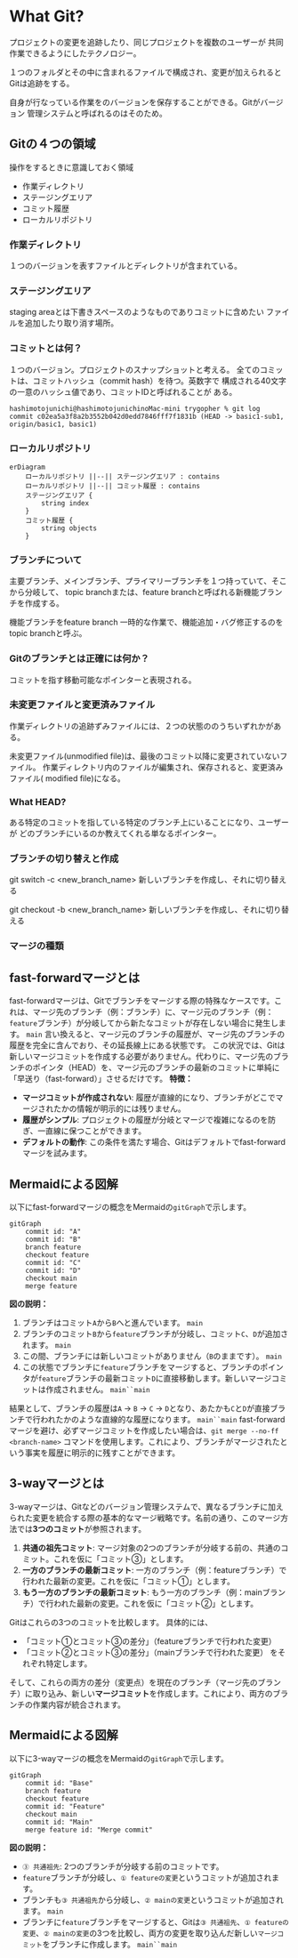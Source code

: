 # What Git?
プロジェクトの変更を追跡したり、同じプロジェクトを複数のユーザーが
共同作業できるようにしたテクノロジー。


１つのフォルダとその中に含まれるファイルで構成され、変更が加えられると
Gitは追跡をする。

自身が行なっている作業をのバージョンを保存することができる。Gitがバージョン
管理システムと呼ばれるのはそのため。

## Gitの４つの領域
操作をするときに意識しておく領域

- 作業ディレクトリ
- ステージングエリア
- コミット履歴
- ローカルリポジトリ

### 作業ディレクトリ
１つのバージョンを表すファイルとディレクトリが含まれている。

### ステージングエリア
staging areaとは下書きスペースのようなものでありコミットに含めたい
ファイルを追加したり取り消す場所。

### コミットとは何？
１つのバージョン。プロジェクトのスナップショットと考える。
全てのコミットは、コミットハッシュ（commit hash）を待つ。英数字で
構成される40文字の一意のハッシュ値であり、コミットIDと呼ばれることが
ある。

```shell
hashimotojunichi@hashimotojunichinoMac-mini trygopher % git log          
commit c02ea5a3f8a2b3552b042d0edd7846fff7f1831b (HEAD -> basic1-sub1, origin/basic1, basic1)
```

### ローカルリポジトリ

```mermaid
erDiagram
    ローカルリポジトリ ||--|| ステージングエリア : contains
    ローカルリポジトリ ||--|| コミット履歴 : contains
    ステージングエリア {
        string index
    }
    コミット履歴 {
        string objects
    }
```

### ブランチについて
主要ブランチ、メインブランチ、プライマリーブランチを１つ持っていて、そこから分岐して、
topic branchまたは、feature branchと呼ばれる新機能ブランチを作成する。

機能ブランチをfeature branch
一時的な作業で、機能追加・バグ修正するのをtopic branchと呼ぶ。

### Gitのブランチとは正確には何か？
コミットを指す移動可能なポインターと表現される。

### 未変更ファイルと変更済みファイル
作業ディレクトリの追跡ずみファイルには、２つの状態ののうちいずれかがある。

未変更ファイル(unmodified file)は、最後のコミット以降に変更されていないファイル。
作業ディレクトリ内のファイルが編集され、保存されると、変更済みファイル(
modified file)になる。

### What HEAD?
ある特定のコミットを指している特定のブランチ上にいることになり、ユーザーが
どのブランチにいるのか教えてくれる単なるポインター。

### ブランチの切り替えと作成

git switch -c <new_branch_name>
新しいブランチを作成し、それに切り替える

git checkout -b <new_branch_name>
新しいブランチを作成し、それに切り替える

### マージの種類

## fast-forwardマージとは
fast-forwardマージは、Gitでブランチをマージする際の特殊なケースです。これは、マージ先のブランチ（例：ブランチ）に、マージ元のブランチ（例：`feature`ブランチ）が分岐してから新たなコミットが存在しない場合に発生します。 `main`
言い換えると、マージ元のブランチの履歴が、マージ先のブランチの履歴を完全に含んでおり、その延長線上にある状態です。
この状況では、Gitは新しいマージコミットを作成する必要がありません。代わりに、マージ先のブランチのポインタ（HEAD）を、マージ元のブランチの最新のコミットに単純に「早送り（fast-forward）」させるだけです。
**特徴：**
- **マージコミットが作成されない**: 履歴が直線的になり、ブランチがどこでマージされたかの情報が明示的には残りません。
- **履歴がシンプル**: プロジェクトの履歴が分岐とマージで複雑になるのを防ぎ、一直線に保つことができます。
- **デフォルトの動作**: この条件を満たす場合、Gitはデフォルトでfast-forwardマージを試みます。

## Mermaidによる図解
以下にfast-forwardマージの概念をMermaidの`gitGraph`で示します。

```mermaid
gitGraph
    commit id: "A"
    commit id: "B"
    branch feature
    checkout feature
    commit id: "C"
    commit id: "D"
    checkout main
    merge feature
```

**図の説明：**
1. ブランチはコミット`A`から`B`へと進んでいます。 `main`
2. ブランチのコミット`B`から`feature`ブランチが分岐し、コミット`C`、`D`が追加されます。 `main`
3. この間、ブランチには新しいコミットがありません（`B`のままです）。 `main`
4. この状態でブランチに`feature`ブランチをマージすると、ブランチのポインタが`feature`ブランチの最新コミット`D`に直接移動します。新しいマージコミットは作成されません。 `main``main`

結果として、ブランチの履歴は`A` -> `B` -> `C` -> `D`となり、あたかも`C`と`D`が直接ブランチで行われたかのような直線的な履歴になります。 `main``main`
fast-forwardマージを避け、必ずマージコミットを作成したい場合は、`git merge --no-ff <branch-name>` コマンドを使用します。これにより、ブランチがマージされたという事実を履歴に明示的に残すことができます。


## 3-wayマージとは
3-wayマージは、Gitなどのバージョン管理システムで、異なるブランチに加えられた変更を統合する際の基本的なマージ戦略です。名前の通り、このマージ方法では**3つのコミット**が参照されます。
1. **共通の祖先コミット**: マージ対象の2つのブランチが分岐する前の、共通のコミット。これを仮に「コミット③」とします。
2. **一方のブランチの最新コミット**: 一方のブランチ（例：featureブランチ）で行われた最新の変更。これを仮に「コミット①」とします。
3. **もう一方のブランチの最新コミット**: もう一方のブランチ（例：mainブランチ）で行われた最新の変更。これを仮に「コミット②」とします。

Gitはこれらの3つのコミットを比較します。 具体的には、
- 「コミット①とコミット③の差分」（featureブランチで行われた変更）
- 「コミット②とコミット③の差分」（mainブランチで行われた変更） をそれぞれ特定します。

そして、これらの両方の差分（変更点）を現在のブランチ（マージ先のブランチ）に取り込み、新しい**マージコミット**を作成します。これにより、両方のブランチの作業内容が統合されます。
## Mermaidによる図解
以下に3-wayマージの概念をMermaidの`gitGraph`で示します。

```mermaid
gitGraph
    commit id: "Base"
    branch feature
    checkout feature
    commit id: "Feature"
    checkout main
    commit id: "Main"
    merge feature id: "Merge commit"
```

**図の説明：**
- `③ 共通祖先`: 2つのブランチが分岐する前のコミットです。
- `feature`ブランチが分岐し、`① featureの変更`というコミットが追加されます。
- ブランチも`③ 共通祖先`から分岐し、`② mainの変更`というコミットが追加されます。 `main`
- ブランチに`feature`ブランチをマージすると、Gitは`③ 共通祖先`、`① featureの変更`、`② mainの変更`の3つを比較し、両方の変更を取り込んだ新しい`マージコミット`をブランチに作成します。 `main``main`